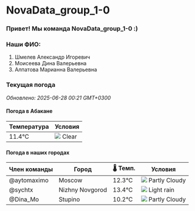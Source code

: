 # NovaData_group_1-0
### Привет! Мы команда NovaData_group_1-0 :)

### Наши ФИО:
1. Шмелев Александр Игоревич
2. Моисеева Дина Валерьевна
3. Алпатова Марианна Валерьевна

### Текущая погода
<!-- WEATHER:START -->
_Обновлено: 2025-06-28 00:21 GMT+0300_

#### Погода в Абакане

| Температура | Условия |
|-------------|----------|
| 11.4°C     | ![](https://cdn.weatherapi.com/weather/64x64/night/113.png) Clear |

#### Погода в наших городах

| Член команды  | Город               | 🌡️ Темп.  | Условия          |
|---------------|---------------------|-----------|--------------------|
| @aytomaximo    | Moscow              |   12.3°C | ![](https://cdn.weatherapi.com/weather/64x64/night/116.png) Partly Cloudy |
| @sychtx        | Nizhny Novgorod     |   13.4°C | ![](https://cdn.weatherapi.com/weather/64x64/night/296.png) Light rain   |
| @Dina_Mo       | Stupino             |   10.2°C | ![](https://cdn.weatherapi.com/weather/64x64/night/116.png) Partly Cloudy |

<!-- WEATHER:END -->
